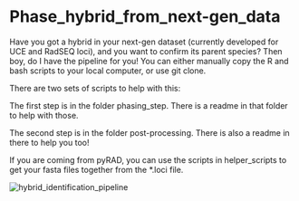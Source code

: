 # Phase_hybrid_from_next-gen_data
Have you got a hybrid in your next-gen dataset (currently developed for UCE and RadSEQ loci), and you want to confirm its parent species? Then boy, do I have the pipeline for you! You can either manually copy the R and bash scripts to your local computer, or use git clone.

There are two sets of scripts to help with this:

The first step is in the folder phasing_step. There is a readme in that folder to help with those.

The second step is in the folder post-processing. There is also a readme in there to help you too!

If you are coming from pyRAD, you can use the scripts in helper_scripts to get your fasta files together from the *.loci file.

![hybrid_identification_pipeline](https://cloud.githubusercontent.com/assets/8808649/8816841/906efdfa-2ff1-11e5-8287-e2ab2c541861.png)
